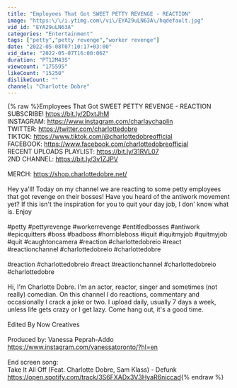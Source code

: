 ```yaml
---
title: "Employees That Got SWEET PETTY REVENGE - REACTION"
image: "https:\/\/i.ytimg.com\/vi\/EYA29uLN63A\/hqdefault.jpg"
vid_id: "EYA29uLN63A"
categories: "Entertainment"
tags: ["petty","petty revenge","worker revenge"]
date: "2022-05-08T07:10:17+03:00"
vid_date: "2022-05-07T16:00:06Z"
duration: "PT12M43S"
viewcount: "175595"
likeCount: "15250"
dislikeCount: ""
channel: "Charlotte Dobre"
---
```

{% raw %}Employees That Got SWEET PETTY REVENGE - REACTION<br />SUBSCRIBE! <a rel="nofollow" target="blank" href="https://bit.ly/2DxtJhM">https://bit.ly/2DxtJhM</a><br />INSTAGRAM: <a rel="nofollow" target="blank" href="https://www.instagram.com/charlaychaplin">https://www.instagram.com/charlaychaplin</a><br />TWITTER: <a rel="nofollow" target="blank" href="https://twitter.com/charlottedobre">https://twitter.com/charlottedobre</a><br />TIKTOK: <a rel="nofollow" target="blank" href="https://www.tiktok.com/@charlottedobreofficial">https://www.tiktok.com/@charlottedobreofficial</a><br />FACEBOOK: <a rel="nofollow" target="blank" href="https://www.facebook.com/charlottedobreofficial">https://www.facebook.com/charlottedobreofficial</a><br />RECENT UPLOADS PLAYLIST: <a rel="nofollow" target="blank" href="https://bit.ly/31RVL07">https://bit.ly/31RVL07</a><br />2ND CHANNEL: <a rel="nofollow" target="blank" href="https://bit.ly/3v1ZJPV">https://bit.ly/3v1ZJPV</a><br /><br />MERCH: <a rel="nofollow" target="blank" href="https://shop.charlottedobre.net/">https://shop.charlottedobre.net/</a><br /><br />Hey ya'll! Today on my channel we are reacting to some petty employees that got revenge on their bosses! Have you heard of the antiwork movement yet? If this isn't the inspiration for you to quit your day job, I don' know what is. Enjoy<br /><br />#petty #pettyrevenge  #workerrevenge #entitledbosses #antiwork #epicquitters  #boss #badboss #horribleboss #iquit #iquitmyjob #quitmyjob #quit #caughtoncamera #reaction #charlottedobreio #react #reactionchannel  #charlottedobreio  #charlottedobre  <br /><br /> #reaction #charlottedobreio #react #reactionchannel  #charlottedobreio  #charlottedobre <br /><br />Hi, I'm Charlotte Dobre. I'm an actor, reactor, singer and sometimes (not really) comedian. On this channel I do reactions, commentary and occasionally I crack a joke or two. I upload daily, usually 7 days a week, unless life gets crazy or I get lazy. Come hang out, it's a good time.<br /><br />Edited By Now Creatives<br /><br />Produced by: Vanessa Peprah-Addo<br /><a rel="nofollow" target="blank" href="https://www.instagram.com/vanessatoronto/?hl=en">https://www.instagram.com/vanessatoronto/?hl=en</a><br /><br />End screen song:<br />Take It All Off (Feat. Charlotte Dobre, Sam Klass) - Defunk<br /><a rel="nofollow" target="blank" href="https://open.spotify.com/track/3S6FXADx3V3HyaR6niccad">https://open.spotify.com/track/3S6FXADx3V3HyaR6niccad</a>{% endraw %}
